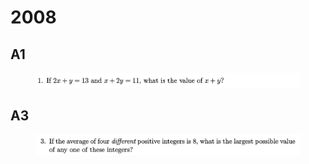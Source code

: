 # 2008

## A1

<figure><img src="../.gitbook/assets/截屏2023-10-23 上午9.33.44.png" alt=""><figcaption></figcaption></figure>

## A3

<figure><img src="../.gitbook/assets/截屏2023-10-23 上午10.42.58.png" alt=""><figcaption></figcaption></figure>

